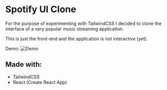 # Spotify UI Clone


For the purpose of experimenting with TailwindCSS I decided to clone the interface of a very popular music streaming application.

This is just the front-end and the application is not interactive (yet).

Demo:
![Demo](https://i.imgur.com/G91EDbh.png)

## Made with:
* TailwindCSS
* React (Create React App)
